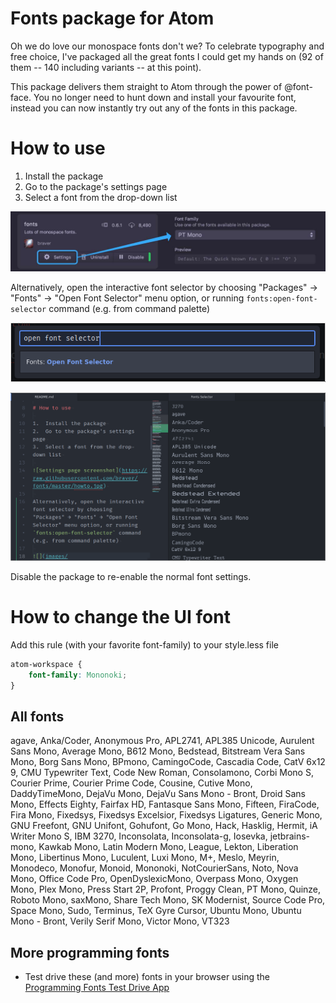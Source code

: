 # Fonts package for Atom

Oh we do love our monospace fonts don't we? To celebrate typography and free choice, I've packaged all the great fonts I could get my hands on
(<!-- BEGIN NUM_FONTS -->92<!-- END NUM_FONTS --> of them -- <!-- BEGIN NUM_VARIANTS -->140<!-- END NUM_VARIANTS --> including variants -- at this point).

This package delivers them straight to Atom through the power of @font-face. You no longer need to hunt down and install your favourite font, instead you can now instantly try out any of the fonts in this package.

# How to use

1.  Install the package
2.  Go to the package's settings page
3.  Select a font from the drop-down list

![Settings page screenshot](images/howto.jpg)

Alternatively, open the interactive font selector by choosing "Packages" → "Fonts" → "Open Font Selector" menu option, or running `fonts:open-font-selector` command (e.g. from command palette)

![Command palette command screenshot](images/6d3e3ceb369aca4d14db8250ace95c1a.png)

![Font selector window screenshot](images/e105294f54356a95c4c72d2b2ba703e7.png)

Disable the package to re-enable the normal font settings.

# How to change the UI font

Add this rule (with your favorite font-family) to your style.less file

```css
atom-workspace {
    font-family: Mononoki;
}
```

## All fonts

<!-- BEGIN FONTS -->
agave, Anka/Coder, Anonymous Pro, APL2741, APL385 Unicode, Aurulent Sans Mono, Average Mono, B612 Mono, Bedstead, Bitstream Vera Sans Mono, Borg Sans Mono, BPmono, CamingoCode, Cascadia Code, CatV 6x12 9, CMU Typewriter Text, Code New Roman, Consolamono, Corbi Mono S, Courier Prime, Courier Prime Code, Cousine, Cutive Mono, DaddyTimeMono, DejaVu Mono, DejaVu Sans Mono - Bront, Droid Sans Mono, Effects Eighty, Fairfax HD, Fantasque Sans Mono, Fifteen, FiraCode, Fira Mono, Fixedsys, Fixedsys Excelsior, Fixedsys Ligatures, Generic Mono, GNU Freefont, GNU Unifont, Gohufont, Go Mono, Hack, Hasklig, Hermit, iA Writer Mono S, IBM 3270, Inconsolata, Inconsolata-g, Iosevka, jetbrains-mono, Kawkab Mono, Latin Modern Mono, League, Lekton, Liberation Mono, Libertinus Mono, Luculent, Luxi Mono, M+, Meslo, Meyrin, Monodeco, Monofur, Monoid, Mononoki, NotCourierSans, Noto, Nova Mono, Office Code Pro, OpenDyslexicMono, Overpass Mono, Oxygen Mono, Plex Mono, Press Start 2P, Profont, Proggy Clean, PT Mono, Quinze, Roboto Mono, saxMono, Share Tech Mono, SK Modernist, Source Code Pro, Space Mono, Sudo, Terminus, TeX Gyre Cursor, Ubuntu Mono, Ubuntu Mono - Bront, Verily Serif Mono, Victor Mono, VT323
<!-- END FONTS -->


## More programming fonts

-   Test drive these (and more) fonts in your browser using the [Programming Fonts Test Drive App](http://app.programmingfonts.org)
